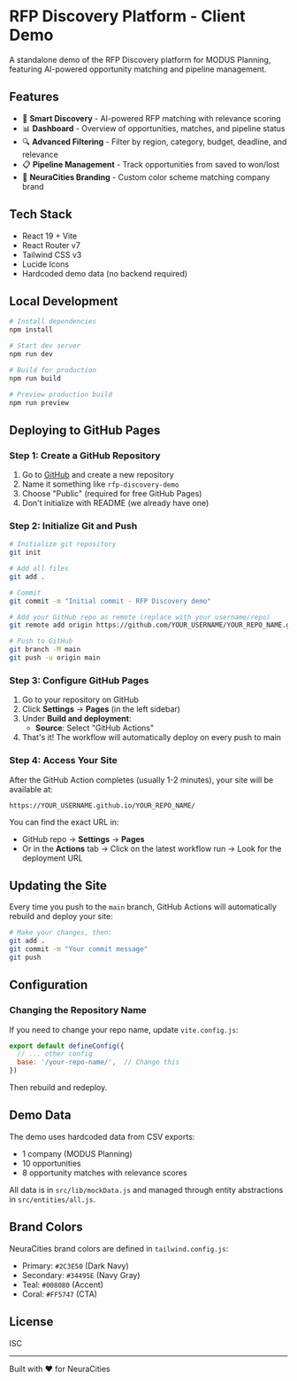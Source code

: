 # RFP Discovery Platform - Client Demo

A standalone demo of the RFP Discovery platform for MODUS Planning, featuring AI-powered opportunity matching and pipeline management.

## Features

- 🎯 **Smart Discovery** - AI-powered RFP matching with relevance scoring
- 📊 **Dashboard** - Overview of opportunities, matches, and pipeline status
- 🔍 **Advanced Filtering** - Filter by region, category, budget, deadline, and relevance
- 📋 **Pipeline Management** - Track opportunities from saved to won/lost
- 🎨 **NeuraCities Branding** - Custom color scheme matching company brand

## Tech Stack

- React 19 + Vite
- React Router v7
- Tailwind CSS v3
- Lucide Icons
- Hardcoded demo data (no backend required)

## Local Development

```bash
# Install dependencies
npm install

# Start dev server
npm run dev

# Build for production
npm run build

# Preview production build
npm run preview
```

## Deploying to GitHub Pages

### Step 1: Create a GitHub Repository

1. Go to [GitHub](https://github.com) and create a new repository
2. Name it something like `rfp-discovery-demo`
3. Choose "Public" (required for free GitHub Pages)
4. Don't initialize with README (we already have one)

### Step 2: Initialize Git and Push

```bash
# Initialize git repository
git init

# Add all files
git add .

# Commit
git commit -m "Initial commit - RFP Discovery demo"

# Add your GitHub repo as remote (replace with your username/repo)
git remote add origin https://github.com/YOUR_USERNAME/YOUR_REPO_NAME.git

# Push to GitHub
git branch -M main
git push -u origin main
```

### Step 3: Configure GitHub Pages

1. Go to your repository on GitHub
2. Click **Settings** → **Pages** (in the left sidebar)
3. Under **Build and deployment**:
   - **Source**: Select "GitHub Actions"
4. That's it! The workflow will automatically deploy on every push to main

### Step 4: Access Your Site

After the GitHub Action completes (usually 1-2 minutes), your site will be available at:

```
https://YOUR_USERNAME.github.io/YOUR_REPO_NAME/
```

You can find the exact URL in:
- GitHub repo → **Settings** → **Pages**
- Or in the **Actions** tab → Click on the latest workflow run → Look for the deployment URL

## Updating the Site

Every time you push to the `main` branch, GitHub Actions will automatically rebuild and deploy your site:

```bash
# Make your changes, then:
git add .
git commit -m "Your commit message"
git push
```

## Configuration

### Changing the Repository Name

If you need to change your repo name, update `vite.config.js`:

```js
export default defineConfig({
  // ... other config
  base: '/your-repo-name/',  // Change this
})
```

Then rebuild and redeploy.

## Demo Data

The demo uses hardcoded data from CSV exports:
- 1 company (MODUS Planning)
- 10 opportunities
- 8 opportunity matches with relevance scores

All data is in `src/lib/mockData.js` and managed through entity abstractions in `src/entities/all.js`.

## Brand Colors

NeuraCities brand colors are defined in `tailwind.config.js`:

- Primary: `#2C3E50` (Dark Navy)
- Secondary: `#34495E` (Navy Gray)
- Teal: `#008080` (Accent)
- Coral: `#FF5747` (CTA)

## License

ISC

---

Built with ❤️ for NeuraCities
